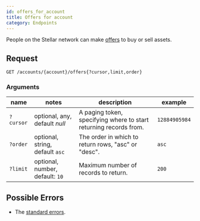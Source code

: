 ```yaml
---
id: offers_for_account
title: Offers for account
category: Endpoints
---
```


People on the Stellar network can make [offers](http://stellar.org/developers/learn/concepts/exchange/) to buy or sell assets. 

## Request

```
GET /accounts/{account}/offers{?cursor,limit,order}
```

### Arguments

| name | notes | description | example |
| ---- | ----- | ----------- | ------- |
| `?cursor` | optional, any, default _null_ | A paging token, specifying where to start returning records from. | `12884905984` |
| `?order`  | optional, string, default `asc` | The order in which to return rows, "asc" or "desc". | `asc` |
| `?limit`  | optional, number, default: `10` | Maximum number of records to return. | `200` |

## Possible Errors

- The [standard errors](../guide/errors.md#Standard_Errors).
